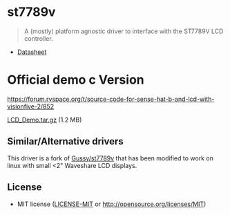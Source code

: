 # st7789v

> A (mostly) platform agnostic driver to interface with the ST7789V LCD controller.

- [Datasheet]

[Datasheet]: https://wiki.pine64.org/images/5/54/ST7789V_v1.6.pdf

# Official demo c Version

https://forum.rvspace.org/t/source-code-for-sense-hat-b-and-lcd-with-visionfive-2/852

[LCD_Demo.tar.gz] (1.2 MB)

[LCD_Demo.tar.gz]: https://forum.rvspace.org/uploads/short-url/dxDw7lcJlBfTc0M5c9BKaR9jjXL.gz

## Similar/Alternative drivers

This driver is a fork of [Gussy/st7789v] that has been modified to work on linux with small <2" Waveshare LCD displays.

[Gussy/st7789v]: https://github.com/Gussy/st7789v

## License

- MIT license ([LICENSE-MIT](LICENSE-MIT) or http://opensource.org/licenses/MIT)
